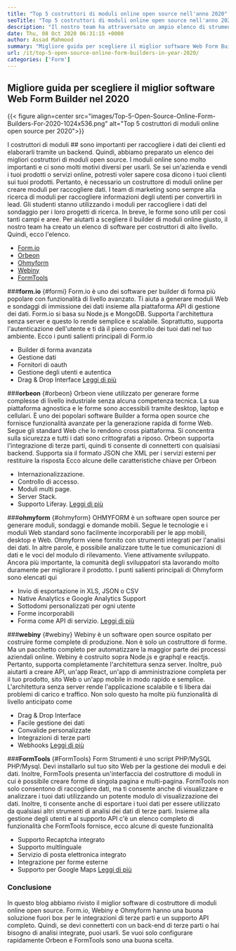 ```yaml
---
title: "Top 5 costruttori di moduli online open source nell'anno 2020" 
seoTitle: "Top 5 costruttori di moduli online open source nell'anno 2020" 
description: "Il nostro team ha attraversato un ampio elenco di strumenti di costruttori di moduli e abbiamo elencato per te alcuni dei migliori software di costruttore di moduli online." 
date: Thu, 08 Oct 2020 06:31:15 +0000
author: Assad Mahmood
summary: "Migliore guida per scegliere il miglior software Web Form Builder nel 2020" 
url: /it/top-5-open-source-online-form-builders-in-year-2020/
categories: ['Form']
---
```


## Migliore guida per scegliere il miglior software Web Form Builder nel 2020

{{< figure align=center src="images/Top-5-Open-Source-Online-Form-Builders-For-2020-1024x536.png" alt="Top 5 costruttori di moduli online open source per 2020">}}


I costruttori di moduli ## sono importanti per raccogliere i dati dei clienti ed elaborarli tramite un backend. Quindi, abbiamo preparato un elenco dei migliori costruttori di moduli open source.
I moduli online sono molto importanti e ci sono molti motivi diversi per usarli. Se sei un'azienda e vendi i tuoi prodotti o servizi online, potresti voler sapere cosa dicono i tuoi clienti sui tuoi prodotti. Pertanto, è necessario un costruttore di moduli online per creare moduli per raccogliere dati.
I team di marketing sono sempre alla ricerca di moduli per raccogliere informazioni degli utenti per convertirli in lead. Gli studenti stanno utilizzando i moduli per raccogliere i dati del sondaggio per i loro progetti di ricerca. In breve, le forme sono utili per così tanti campi e aree.
Per aiutarti a scegliere il builder di moduli online giusto, il nostro team ha creato un elenco di software per costruttori di alto livello. Quindi, ecco l'elenco.
  * [Form.io][1]
  * [Orbeon][2]
  * [Ohmyform][3]
  * [Webiny][4]
  * [FormTools][5]

###**form.io** {#formi}
Form.io è uno dei software per builder di forma più popolare con funzionalità di livello avanzato. Ti aiuta a generare moduli Web e sondaggi di immissione dei dati insieme alla piattaforma API di gestione dei dati.
Form.io si basa su Node.js e MongoDB. Supporta l'architettura senza server e questo lo rende semplice e scalabile. Soprattutto, supporta l'autenticazione dell'utente e ti dà il pieno controllo dei tuoi dati nel tuo ambiente.
Ecco i punti salienti principali di Form.io
  * Builder di forma avanzata
  * Gestione dati
  * Fornitori di oauth
  * Gestione degli utenti e autentica
  * Drag & Drop Interface
    [Leggi di più][6]

###**orbeon** {#orbeon}
Orbeon viene utilizzato per generare forme complesse di livello industriale senza alcuna competenza tecnica. La sua piattaforma agnostica e le forme sono accessibili tramite desktop, laptop e cellulari.
È uno dei popolari software Builder a forma open source che fornisce funzionalità avanzate per la generazione rapida di forme Web. Segue gli standard Web che lo rendono cross piattaforma. Si concentra sulla sicurezza e tutti i dati sono crittografati a riposo.
Orbeon supporta l'integrazione di terze parti, quindi ti consente di connetterti con qualsiasi backend. Supporta sia il formato JSON che XML per i servizi esterni per restituire la risposta
Ecco alcune delle caratteristiche chiave per Orbeon
  * Internazionalizzazione.
  * Controllo di accesso.
  * Moduli multi page.
  * Server Stack.
  * Supporto Liferay.
    [Leggi di più][7]

###**ohmyform** {#ohmyform}
OHMYFORM è un software open source per generare moduli, sondaggi e domande mobili. Segue le tecnologie e i moduli Web standard sono facilmente incorporabili per le app mobili, desktop e Web.
Ohmyform viene fornito con strumenti integrati per l'analisi dei dati. In altre parole, è possibile analizzare tutte le tue comunicazioni di dati e le voci del modulo di rilevamento. Viene attivamente sviluppato. Ancora più importante, la comunità degli sviluppatori sta lavorando molto duramente per migliorare il prodotto.
I punti salienti principali di Ohmyform sono elencati qui
  * Invio di esportazione in XLS, JSON o CSV
  * Native Analytics e Google Analytics Support
  * Sottodomi personalizzati per ogni utente
  * Forme incorporabili
  * Forma come API di servizio.
    [Leggi di più][8]

###**webiny** {#webiny}
Webiny è un software open source ospitato per costruire forme complete di produzione. Non è solo un costruttore di forme. Ma un pacchetto completo per automatizzare la maggior parte dei processi aziendali online.
Webiny è costruito sopra Node.js e graphql e reactjs. Pertanto, supporta completamente l'architettura senza server. Inoltre, può aiutarti a creare API, un'app React, un'app di amministrazione completa per il tuo prodotto, sito Web o un'app mobile in modo rapido e semplice.
L'architettura senza server rende l'applicazione scalabile e ti libera dai problemi di carico e traffico. Non solo questo ha molte più funzionalità di livello anticipato come
  * Drag & Drop Interface
  * Facile gestione dei dati
  * Convalide personalizzate
  * Integrazioni di terze parti
  * Webhooks
    [Leggi di più][9]

###**FormTools** {#FormTools}
Form Strumenti è uno script PHP/MySQL PHP/Mysql. Devi installarlo sul tuo sito Web per la gestione dei moduli e dei dati. Inoltre, FormTools presenta un'interfaccia del costruttore di moduli in cui è possibile creare forme di singola pagina e multi-pagina.
FormTools non solo consentono di raccogliere dati, ma ti consente anche di visualizzare e analizzare i tuoi dati utilizzando un potente modulo di visualizzazione dei dati. Inoltre, ti consente anche di esportare i tuoi dati per essere utilizzato da qualsiasi altri strumenti di analisi dei dati di terze parti.
Insieme alla gestione degli utenti e al supporto API c'è un elenco completo di funzionalità che FormTools fornisce, ecco alcune di queste funzionalità
  * Supporto Recaptcha integrato
  * Supporto multlinguale
  * Servizio di posta elettronica integrato
  * Integrazione per forme esterne
  * Supporto per Google Maps
    [Leggi di più][10]

### Conclusione
In questo blog abbiamo rivisto il miglior software di costruttore di moduli online open source. Form.io, Webiny e Ohmyform hanno una buona soluzione fuori box per le integrazioni di terze parti e un supporto API completo. Quindi, se devi connetterti con un back-end di terze parti o hai bisogno di analisi integrate, puoi usarli. Se vuoi solo configurare rapidamente Orbeon e FormTools sono una buona scelta.

  
[1]: #formio
[2]: #orbeon
[3]: #ohmyform
[4]: #webiny
[5]: #formtools
[6]: https://products.containerize.com/form/formio
[7]: https://products.containerize.com/form/orbeon
[8]: https://products.containerize.com/form/ohmyform
[9]: https://products.containerize.com/form/webiny
[10]: https://products.containerize.com/form/formtools
